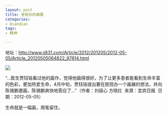 ```yaml
---
layout: post
title: 爸爸办的画展
categories:
- Diandian
tags:
- 精神

---
```

<p>地址：<a href="http://www.jj831.com/Article/2012/201205/2012-05-05/Article_20120505064822_97814.html">http://www.jj831.com/Article/2012/201205/2012-05-05/Article_20120505064822_97814.html</a></p>
<p><img src="http://m2.img.srcdd.com/farm4/d/2012/0627/10/F48BB4D92008F628083784C704A39841_B500_900_500_331.JPEG" /></p>
<p>“...医生贾钰铭看过他的画作，觉得他画得很好。为了让更多患者能看到生命丰富的色彩，更加热爱生命，4月中旬，贾钰铭提出要在医院办一个画展的想法，并向陈锡鹏邀画，陈锡鹏爽快地答应了...&quot;（作者：刘级心&nbsp;方晓红&nbsp;&nbsp;来源：宜宾日报&nbsp;&nbsp;日期：2012-05-05）</p>
<p>生命就是一幅画，用笔留住。</p>
<p></p>